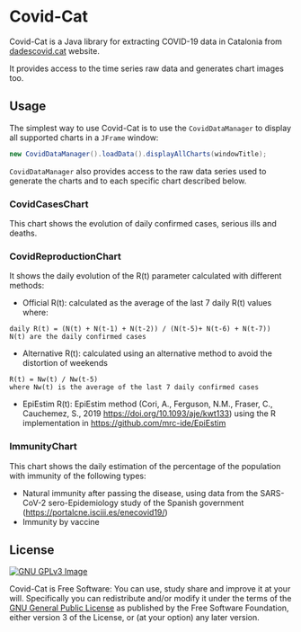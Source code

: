 # Covid-Cat

Covid-Cat is a Java library for extracting COVID-19 data in Catalonia from 
[dadescovid.cat](https://dadescovid.cat/) website.

It provides access to the time series raw data and generates chart images too.


## Usage

The simplest way to use Covid-Cat is to use the `CovidDataManager` to display
all supported charts in a `JFrame` window:
```java
new CovidDataManager().loadData().displayAllCharts(windowTitle);
```

`CovidDataManager` also provides access to the raw data series used to generate 
the charts and to each specific chart described below.

### CovidCasesChart
This chart shows the evolution of daily confirmed cases, serious ills and deaths.

### CovidReproductionChart
It shows the daily evolution of the R(t) parameter calculated with different methods:
* Official R(t): calculated as the average of the last 7 daily R(t) values where:
```
daily R(t) = (N(t) + N(t-1) + N(t-2)) / (N(t-5)+ N(t-6) + N(t-7))
N(t) are the daily confirmed cases
```
* Alternative R(t): calculated using an alternative method to avoid the distortion of weekends 
```
R(t) = Nw(t) / Nw(t-5)
where Nw(t) is the average of the last 7 daily confirmed cases
```
* EpiEstim R(t): EpiEstim method (Cori, A., Ferguson, N.M., Fraser, C., Cauchemez, S., 2019 https://doi.org/10.1093/aje/kwt133)
using the R implementation in https://github.com/mrc-ide/EpiEstim
  
### ImmunityChart
This chart shows the daily estimation of the percentage of the population with 
immunity of the following types:
* Natural immunity after passing the disease, using data from the SARS-CoV-2 sero-Epidemiology
  study of the Spanish government (https://portalcne.isciii.es/enecovid19/)
* Immunity by vaccine


## License

[![GNU GPLv3 Image](https://www.gnu.org/graphics/gplv3-127x51.png)](http://www.gnu.org/licenses/gpl-3.0.en.html)

Covid-Cat is Free Software: You can use, study share and improve it at your
will. Specifically you can redistribute and/or modify it under the terms of the
[GNU General Public License](https://www.gnu.org/licenses/gpl.html) as
published by the Free Software Foundation, either version 3 of the License, or
(at your option) any later version.
